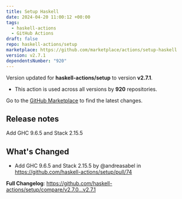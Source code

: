 ```yaml
---
title: Setup Haskell
date: 2024-04-20 11:00:12 +00:00
tags:
  - haskell-actions
  - GitHub Actions
draft: false
repo: haskell-actions/setup
marketplace: https://github.com/marketplace/actions/setup-haskell
version: v2.7.1
dependentsNumber: "920"
---
```



Version updated for **haskell-actions/setup** to version **v2.7.1**.
- This action is used across all versions by **920** repositories.

Go to the [GitHub Marketplace](https://github.com/marketplace/actions/setup-haskell) to find the latest changes.

## Release notes

Add GHC 9.6.5 and Stack 2.15.5




## What's Changed
* Add GHC 9.6.5 and Stack 2.15.5 by @andreasabel in https://github.com/haskell-actions/setup/pull/74


**Full Changelog**: https://github.com/haskell-actions/setup/compare/v2.7.0...v2.7.1
